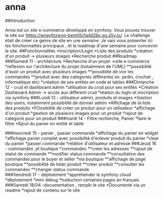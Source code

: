 # anna
##Introduction

Anna est un site e-commerce développé en symfony. Vous pouvez trouver le site sur https://wnaythzwvq-bemh5cfa4d2bc.eu.s5y.io/. 
Le challenge était de créer ce genre de site en une semaine.
Je vais vous présenter ici les fonctionnalités principaux , et la roadmap d'une semaine pour concevoir le site.
##Fonctionnalités
*Inscription/Login
*Liste des produits
*création d'un produit -> plusieurs images
*Recherche produit
##Roadmap
###Samedi 11 - architecture
*Recherche d'un projet ->site e-commerce
*reflexion sur l'architecture du projet (notamment de l'UML)
 **possibilité d'avoir un produit avec plusieurs images
 **possiblité de voir les commandes
 **produit avec des catégories différents( ex: jardin, crochet , informatique etc)
*création de ses entités en code et tables
###Dimanche 12 - crud et dashboard admin 
*utilisation du crud pour ses entités 
*Création Dashboard Admin -> accès aux différent crud
*réation du login et inscription via symfony
###Lundi 13 - utilisateur admin, produits et images
*Gestion des users, notamment possibilité de donner admin 
*Affichage de la liste des produits
*POssibilité de créer un produir pour un utilisateur
*affichage d'un produit 
*gestion de plusieurs images pour un produit
*rajout de catégorie pour un produit
###mardi 14 - Filtre recherche, Panier
*faire le filtre 
*Ajout du panier en entité et table 
	
###mercredi 15 - panier , passer commande
*affichage du panier en widget
*affichage panier complet avec possibilité d'enlever produit du panier
*clear du panier
*passer commande
*relation d'utilisateur et adresse
###Jeudi 16 - commandes ,et  boutique 
*commandes 
**créer les adresses
**rajout de statut de commande
**modifier status commande
**consultation des commandes pour le buyer et seller
*ma boutique
**affichage de page boutique
**possibilité de lister produit
**créer produit
**consulter les commandes
**changer status commande			
###Vendredi 17 - déploiement
*appréhender le symfony cloud
*déploiement
*mini debug
*traduction certaines pages en français
###Samedi 18/04 -documentation , remplir le site
*Documenté via un readme
*rajout de contenu sur le site
